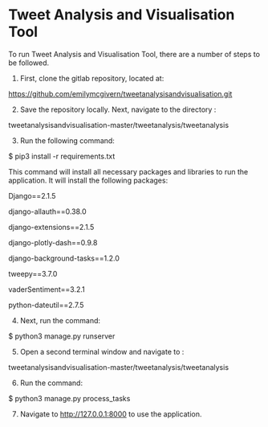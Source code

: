 # Tweet Analysis and Visualisation Tool

To run Tweet Analysis and Visualisation Tool, there are a number of steps to be followed.

1. First, clone the gitlab repository, located at:

https://github.com/emilymcgivern/tweetanalysisandvisualisation.git

2. Save the repository locally. Next, navigate to the directory :

tweetanalysisandvisualisation-master/tweetanalysis/tweetanalysis

3. Run the following command:

$ pip3 install -r requirements.txt

This command will install all necessary packages and libraries to run the application. It will install the following packages:

Django==2.1.5

django-allauth==0.38.0

django-extensions==2.1.5

django-plotly-dash==0.9.8

django-background-tasks==1.2.0

tweepy==3.7.0

vaderSentiment==3.2.1

python-dateutil==2.7.5

4. Next, run the command:

$ python3 manage.py runserver

5. Open a second terminal window and navigate to :

tweetanalysisandvisualisation-master/tweetanalysis/tweetanalysis

6. Run the command:

$ python3 manage.py process_tasks

7. Navigate to http://127.0.0.1:8000 to use the application.

